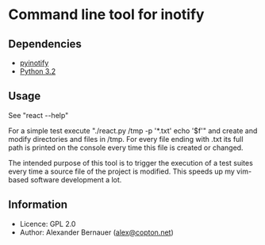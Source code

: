 # Command line tool for inotify

## Dependencies

 * [pyinotify](https://github.com/seb-m/pyinotify)
 * [Python 3.2](http://www.python.org/download/releases/3.2/)

## Usage

See "react --help"

For a simple test execute "./react.py /tmp -p '*.txt' echo '$f'" and
create and modify directories and files in /tmp. For every file ending with
.txt its full path is printed on the console every time this file is created or
changed.

The intended purpose of this tool is to trigger the execution of a test suites
every time a source file of the project is modified. This speeds up my
vim-based software development a lot.

## Information

 * Licence: GPL 2.0
 * Author: Alexander Bernauer (alex@copton.net)
